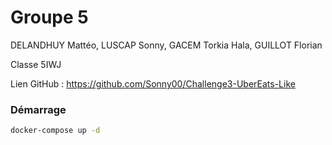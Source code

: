 # Groupe 5

DELANDHUY Mattéo, LUSCAP Sonny, GACEM Torkia Hala, GUILLOT Florian

Classe 5IWJ

Lien GitHub : https://github.com/Sonny00/Challenge3-UberEats-Like

### Démarrage

```bash
docker-compose up -d

```



